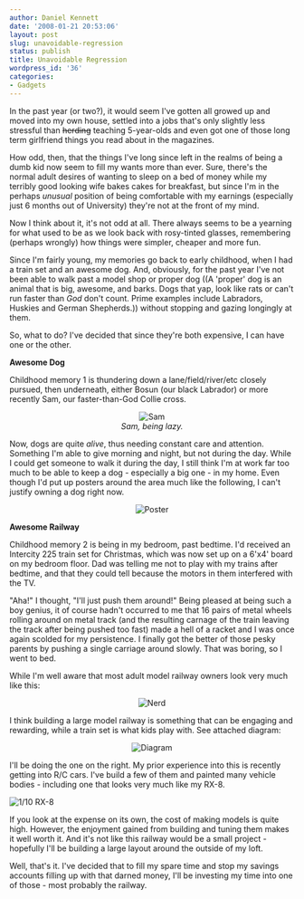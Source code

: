 ```yaml
---
author: Daniel Kennett
date: '2008-01-21 20:53:06'
layout: post
slug: unavoidable-regression
status: publish
title: Unavoidable Regression
wordpress_id: '36'
categories:
- Gadgets
---
```


In the past year (or two?), it would seem I've gotten all growed up and moved into my own house, settled into a jobs that's only slightly less stressful than <del>herding</del> teaching 5-year-olds and even got one of those long term girlfriend things you read about in the magazines. 

How odd, then, that the things I've long since left in the realms of being a dumb kid now seem to fill my wants more than ever. Sure, there's the normal adult desires of wanting to sleep on a bed of money while my terribly good looking wife bakes cakes for breakfast, but since I'm in the perhaps <i>unusual</i> position of being comfortable with my earnings (especially just 6 months out of University) they're not at the front of my mind. 

<!--more-->

Now I think about it, it's not odd at all. There always seems to be a yearning for what used to be as we look back with rosy-tinted glasses, remembering (perhaps wrongly) how things were simpler, cheaper and more fun. 

Since I'm fairly young, my memories go back to early childhood, when I had a train set and an awesome dog. And, obviously, for the past year I've not been able to walk past a model shop or proper dog ((A 'proper' dog is an animal that is big, awesome, and barks. Dogs that yap, look like rats or can't run faster than <em>God</em> don't count. Prime examples include Labradors, Huskies and German Shepherds.)) without stopping and gazing longingly at them.

So, what to do? I've decided that since they're both expensive, I can have one or the other. 

<strong>Awesome Dog</strong>

Childhood memory 1 is thundering down a lane/field/river/etc closely pursued, then underneath, either Bosun (our black Labrador) or more recently Sam, our faster-than-God Collie cross. 

<div align="center"><img src="http://ikennd.ac/pictures/posts/regression/sam.jpg" alt="Sam" />
<br /><em>Sam, being lazy.</em></div>

Now, dogs are quite <em>alive</em>, thus needing constant care and attention. Something I'm able to give morning and night, but not during the day. While I could get someone to walk it during the day, I still think I'm at work far too much to be able to keep a dog - especially a big one - in my home. Even though I'd put up posters around the area much like the following, I can't justify owning a dog right now. 

<div align="center"><img src="http://ikennd.ac/pictures/posts/regression/dogposter.jpg" alt="Poster" /></div>


<strong>Awesome Railway</strong>

Childhood memory 2 is being in my bedroom, past bedtime. I'd received an Intercity 225 train set for Christmas, which was now set up on a 6'x4' board on my bedroom floor. Dad was telling me not to play with my trains after bedtime, and that they could tell because the motors in them interfered with the TV.

"Aha!" I thought, "I'll just push them around!" Being pleased at being such a boy genius, it of course hadn't occurred to me that 16 pairs of metal wheels rolling around on metal track (and the resulting carnage of the train leaving the track after being pushed too fast) made a hell of a racket and I was once again scolded for my persistence. I finally got the better of those pesky parents by pushing a single carriage around slowly. That was boring, so I went to bed. 
 
While I'm well aware that most adult model railway owners look very much like this:

<div align="center"><img src="http://ikennd.ac/pictures/posts/regression/nerd.jpg" alt="Nerd" /></div>

I think building a large model railway is something that can be engaging and rewarding, while a train set is what  kids play with. See attached diagram:

<div align="center"><img src="http://ikennd.ac/pictures/posts/regression/diagram.jpg" alt="Diagram" /></div>

I'll be doing the one on the right. My prior experience into this is recently getting into R/C cars. I've build a few of them and painted many vehicle bodies - including one that looks very much like my RX-8.

<img src="http://ikennd.ac/pictures/rc/ta04_rx8.jpg" alt="1/10 RX-8" />

If you look at the expense on its own, the cost of making models is quite high. However, the enjoyment gained from building and tuning them makes it well worth it. And it's not like this railway would be a small project - hopefully I'll be building a large layout around the outside of my loft. 

Well, that's it. I've decided that to fill my spare time and stop my savings accounts filling up with that darned money, I'll be investing my time into one of those - most probably the railway. 